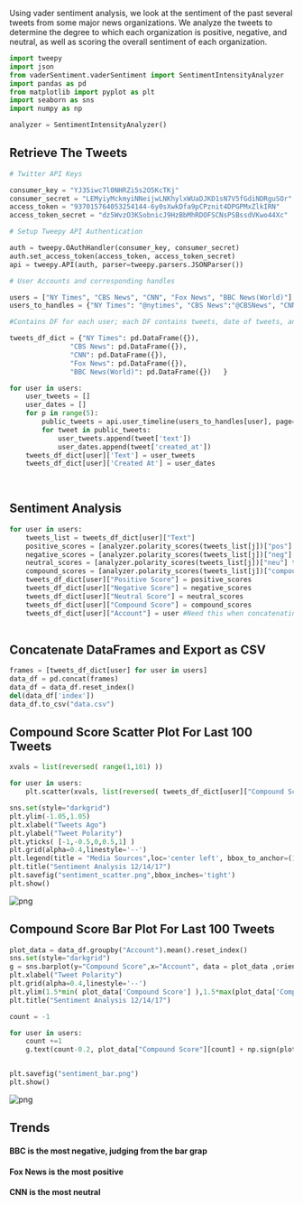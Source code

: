 Using vader sentiment analysis, we look at the sentiment of the past several tweets from some major news organizations. We analyze the tweets to determine the degree to which each organization is positive, negative, and neutral, as well as scoring the overall sentiment of each organization. 

```python
import tweepy
import json
from vaderSentiment.vaderSentiment import SentimentIntensityAnalyzer
import pandas as pd
from matplotlib import pyplot as plt
import seaborn as sns
import numpy as np

analyzer = SentimentIntensityAnalyzer()
```

## Retrieve The Tweets


```python
# Twitter API Keys

consumer_key = "YJ35iwc7l0NHRZi5s2O5KcTKj"
consumer_secret = "LEMyiyMckmyiNNeijwLNKhylxWUaDJKD1sN7V5fGdiNDRguSOr"
access_token = "937015764053254144-6y0sXwkDfa9pCPznit4DPGPMxZlkIRN"
access_token_secret = "dz5WvzO3KSobnicJ9HzBbMhRDOFSCNsPSBssdVKwo44Xc"

# Setup Tweepy API Authentication

auth = tweepy.OAuthHandler(consumer_key, consumer_secret)
auth.set_access_token(access_token, access_token_secret)
api = tweepy.API(auth, parser=tweepy.parsers.JSONParser())

# User Accounts and corresponding handles

users = ["NY Times", "CBS News", "CNN", "Fox News", "BBC News(World)"]
users_to_handles = {"NY Times": "@nytimes", "CBS News":"@CBSNews", "CNN":"@CNN", "Fox News":"@FoxNews", "BBC News(World)":"@BBCWorld"}

#Contains DF for each user; each DF contains tweets, date of tweets, and sentiment scores

tweets_df_dict = {"NY Times": pd.DataFrame({}),
               "CBS News": pd.DataFrame({}),
               "CNN": pd.DataFrame({}),
               "Fox News": pd.DataFrame({}),
               "BBC News(World)": pd.DataFrame({})   }

for user in users:
    user_tweets = []
    user_dates = []
    for p in range(5):
        public_tweets = api.user_timeline(users_to_handles[user], page=p)
        for tweet in public_tweets:
            user_tweets.append(tweet['text'])
            user_dates.append(tweet['created_at'])
    tweets_df_dict[user]['Text'] = user_tweets 
    tweets_df_dict[user]['Created At'] = user_dates
            
        


```

## Sentiment Analysis


```python
for user in users:
    tweets_list = tweets_df_dict[user]["Text"]
    positive_scores = [analyzer.polarity_scores(tweets_list[j])["pos"] for j in range(len(tweets_list))  ]
    negative_scores = [analyzer.polarity_scores(tweets_list[j])["neg"] for j in range(len(tweets_list))  ]
    neutral_scores = [analyzer.polarity_scores(tweets_list[j])["neu"] for j in range(len(tweets_list))  ]
    compound_scores = [analyzer.polarity_scores(tweets_list[j])["compound"] for j in range(len(tweets_list))  ]
    tweets_df_dict[user]["Positive Score"] = positive_scores
    tweets_df_dict[user]["Negative Score"] = negative_scores
    tweets_df_dict[user]["Neutral Score"] = neutral_scores
    tweets_df_dict[user]["Compound Score"] = compound_scores
    tweets_df_dict[user]["Account"] = user #Need this when concatenating DFs
    
```

## Concatenate DataFrames and Export as CSV


```python
frames = [tweets_df_dict[user] for user in users]
data_df = pd.concat(frames)
data_df = data_df.reset_index()
del(data_df['index'])
data_df.to_csv("data.csv")
```

## Compound Score Scatter Plot For Last 100 Tweets


```python
xvals = list(reversed( range(1,101) ))

for user in users:
    plt.scatter(xvals, list(reversed( tweets_df_dict[user]["Compound Score"]  )), alpha = 0.7,linewidth = '2', label = user  )

sns.set(style="darkgrid")    
plt.ylim(-1.05,1.05)
plt.xlabel("Tweets Ago")
plt.ylabel("Tweet Polarity")
plt.yticks( [-1,-0.5,0,0.5,1] )
plt.grid(alpha=0.4,linestyle='--')
plt.legend(title = "Media Sources",loc='center left', bbox_to_anchor=(1, 0.5))
plt.title("Sentiment Analysis 12/14/17")
plt.savefig("sentiment_scatter.png",bbox_inches='tight')
plt.show()
```


![png](output_8_0.png)


## Compound Score Bar Plot For Last 100 Tweets


```python
plot_data = data_df.groupby("Account").mean().reset_index()
sns.set(style="darkgrid")
g = sns.barplot(y="Compound Score",x="Account", data = plot_data ,orient='v')
plt.xlabel("Tweet Polarity")
plt.grid(alpha=0.4,linestyle='--')
plt.ylim(1.5*min( plot_data['Compound Score'] ),1.5*max(plot_data['Compound Score']))
plt.title("Sentiment Analysis 12/14/17")

count = -1

for user in users:
    count +=1
    g.text(count-0.2, plot_data["Compound Score"][count] + np.sign(plot_data["Compound Score"][count])*0.02, round(plot_data["Compound Score"][count],2) )


plt.savefig("sentiment_bar.png")
plt.show()

```


![png](output_10_0.png)


## Trends
#### BBC is the most negative, judging from the bar grap
#### Fox News is the most positive
#### CNN is the most neutral

